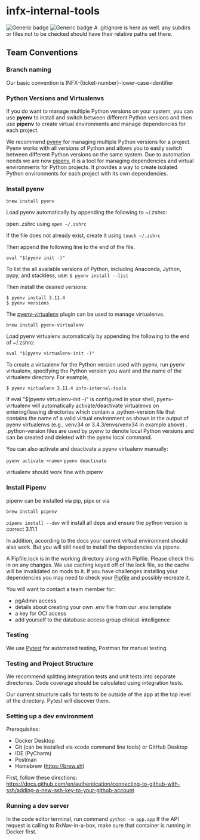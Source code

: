 # infx-internal-tools
![Generic badge](https://img.shields.io/badge/python-3.9-blue)
![Generic badge](https://img.shields.io/badge/code%20style-black-000000.svg)
A .gitignore is here as well. any subdirs or files not to be checked should have their relative paths set there.

## Team Conventions
### Branch naming

Our basic convention is INFX-{ticket-number}-lower-case-identifier

### Python Versions and Virtualenvs

If you do want to manage multiple Python versions on your system, you can use **pyenv** to install and switch between
different Python versions and then use **pipenv** to create virtual environments and manage dependencies for each project.

We recommend [pyenv](https://github.com/pyenv/pyenv) for managing multiple Python versions for a project. Pyenv 
works with all versions of Python and allows you to easily switch between different Python versions on the same
system. Due to automation needs we are now [pipenv](https://github.com/pypa/pipenv), it is a tool for managing dependencies and virtual environments for Python projects. It provides a way to create 
isolated Python environments for each project with its own dependencies.

### Install pyenv

`brew install pyenv`

Load pyenv automatically by appending
the following to ~/.zshrc:

open .zshrc using `open ~/.zshrc`

If the file does not already exist, create it using `touch ~/.zshrc`

Then append the following line to the end of the file.

`eval "$(pyenv init -)"`

To list the all available versions of Python, including Anaconda, Jython, pypy, and stackless, use:
`$ pyenv install --list`

Then install the desired versions:
```
$ pyenv install 3.11.4
$ pyenv versions
```

The [pyenv-virtualenv](https://github.com/pyenv/pyenv-virtualenv) plugin can be used to manage virtualenvs.

`brew install pyenv-virtualenv`

Load pyenv virtualenv automatically by appending
the following to the end of  ~/.zshrc:

`eval "$(pyenv virtualenv-init -)"`

To create a virtualenv for the Python version used with pyenv, run pyenv virtualenv, specifying the Python version you want and the name of the virtualenv directory. For example,

`$ pyenv virtualenv 3.11.4 infx-internal-tools`

If eval "$(pyenv virtualenv-init -)" is configured in your shell, pyenv-virtualenv will automatically activate/deactivate virtualenvs on entering/leaving directories which contain a .python-version file that contains the name of a valid virtual environment as shown in the output of pyenv virtualenvs (e.g., venv34 or 3.4.3/envs/venv34 in example above) . .python-version files are used by pyenv to denote local Python versions and can be created and deleted with the pyenv local command.

You can also activate and deactivate a pyenv virtualenv manually:

`pyenv activate <name>`
`pyenv deactivate`

virtualenv should work fine with pipenv

### Install Pipenv

pipenv can be installed via pip, pipx or via

`brew install pipenv`

`pipenv install --dev` will install all deps and ensure the python version is correct 3.11.1

In addition, according to the docs your current virtual environment should also work. But you will still need to install the dependencies via pipenv.

A Pipfile.lock is in the working directory along with Pipfile. Please check this in on any changes. We use caching keyed 
off of the lock file, so the cache will be invalidated on mods to it. If you have challenges installing your dependencies
you may need to check your [Pipfile](https://github.com/pypa/pipfile#pipfile-the-replacement-for-requirementstxt) and possibly
recreate it.

You will want to contact a team member for:
- pgAdmin access
- details about creating your own .env file from our .env.template
- a key for OCI access
- add yourself to the database access group clinical-intelligence

### Testing

We use [Pytest](https://docs.pytest.org/en/6.2.x/) for automated testing, Postman for manual testing.


### Testing and Project Structure

We recommend splitting integration tests and unit tests into separate directories. Code coverage should be calculated using integration tests. 

Our current structure calls for tests to be outside of the app at the top level of the directory. Pytest will discover them.

### Setting up a dev environment

Prerequisites:
- Docker Desktop
- Git (can be installed via xcode command line tools) or GitHub Desktop
- IDE (PyCharm)
- Postman 
- Homebrew (https://brew.sh)

First, follow these directions: https://docs.github.com/en/authentication/connecting-to-github-with-ssh/adding-a-new-ssh-key-to-your-github-account


### Running a dev server
In the code editor terminal, run command `python -m app.app`
If the API request is calling to RxNav-in-a-box, make sure that container is running in Docker first.
